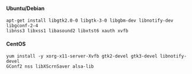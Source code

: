 #### Ubuntu/Debian

```shell
apt-get install libgtk2.0-0 libgtk-3-0 libgbm-dev libnotify-dev libgconf-2-4
libnss3 libxss1 libasound2 libxtst6 xauth xvfb
```

#### CentOS

```shell
yum install -y xorg-x11-server-Xvfb gtk2-devel gtk3-devel libnotify-devel
GConf2 nss libXScrnSaver alsa-lib
```
